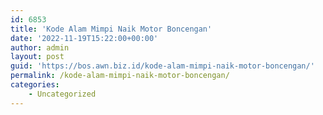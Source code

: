 ```yaml
---
id: 6853
title: 'Kode Alam Mimpi Naik Motor Boncengan'
date: '2022-11-19T15:22:00+00:00'
author: admin
layout: post
guid: 'https://bos.awn.biz.id/kode-alam-mimpi-naik-motor-boncengan/'
permalink: /kode-alam-mimpi-naik-motor-boncengan/
categories:
    - Uncategorized
---
```


